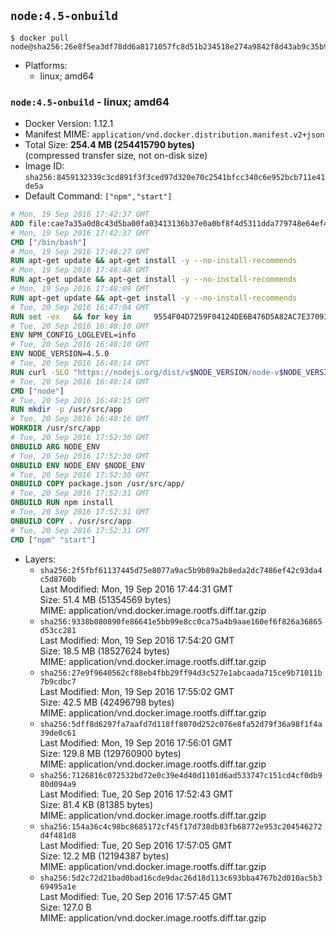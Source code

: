 ## `node:4.5-onbuild`

```console
$ docker pull node@sha256:26e8f5ea3df78dd6a8171057fc8d51b234518e274a9842f8d43ab9c35b978452
```

-	Platforms:
	-	linux; amd64

### `node:4.5-onbuild` - linux; amd64

-	Docker Version: 1.12.1
-	Manifest MIME: `application/vnd.docker.distribution.manifest.v2+json`
-	Total Size: **254.4 MB (254415790 bytes)**  
	(compressed transfer size, not on-disk size)
-	Image ID: `sha256:8459132339c3cd891f3f3ced97d320e70c2541bfcc340c6e952bcb711e41de5a`
-	Default Command: `["npm","start"]`

```dockerfile
# Mon, 19 Sep 2016 17:42:37 GMT
ADD file:cae7a35a0d8c43d5ba00fa03413136b37e0a0bf8f4d5311dda779748e64ef425 in / 
# Mon, 19 Sep 2016 17:42:37 GMT
CMD ["/bin/bash"]
# Mon, 19 Sep 2016 17:46:27 GMT
RUN apt-get update && apt-get install -y --no-install-recommends 		ca-certificates 		curl 		wget 	&& rm -rf /var/lib/apt/lists/*
# Mon, 19 Sep 2016 17:46:48 GMT
RUN apt-get update && apt-get install -y --no-install-recommends 		bzr 		git 		mercurial 		openssh-client 		subversion 				procps 	&& rm -rf /var/lib/apt/lists/*
# Mon, 19 Sep 2016 17:48:09 GMT
RUN apt-get update && apt-get install -y --no-install-recommends 		autoconf 		automake 		bzip2 		file 		g++ 		gcc 		imagemagick 		libbz2-dev 		libc6-dev 		libcurl4-openssl-dev 		libdb-dev 		libevent-dev 		libffi-dev 		libgeoip-dev 		libglib2.0-dev 		libjpeg-dev 		libkrb5-dev 		liblzma-dev 		libmagickcore-dev 		libmagickwand-dev 		libmysqlclient-dev 		libncurses-dev 		libpng-dev 		libpq-dev 		libreadline-dev 		libsqlite3-dev 		libssl-dev 		libtool 		libwebp-dev 		libxml2-dev 		libxslt-dev 		libyaml-dev 		make 		patch 		xz-utils 		zlib1g-dev 	&& rm -rf /var/lib/apt/lists/*
# Tue, 20 Sep 2016 16:47:04 GMT
RUN set -ex   && for key in     9554F04D7259F04124DE6B476D5A82AC7E37093B     94AE36675C464D64BAFA68DD7434390BDBE9B9C5     0034A06D9D9B0064CE8ADF6BF1747F4AD2306D93     FD3A5288F042B6850C66B31F09FE44734EB7990E     71DCFD284A79C3B38668286BC97EC7A07EDE3FC1     DD8F2338BAE7501E3DD5AC78C273792F7D83545D     B9AE9905FFD7803F25714661B63B535A4C206CA9     C4F0DFFF4E8C1A8236409D08E73BC641CC11F4C8   ; do     gpg --keyserver ha.pool.sks-keyservers.net --recv-keys "$key";   done
# Tue, 20 Sep 2016 16:48:10 GMT
ENV NPM_CONFIG_LOGLEVEL=info
# Tue, 20 Sep 2016 16:48:10 GMT
ENV NODE_VERSION=4.5.0
# Tue, 20 Sep 2016 16:48:14 GMT
RUN curl -SLO "https://nodejs.org/dist/v$NODE_VERSION/node-v$NODE_VERSION-linux-x64.tar.xz"   && curl -SLO "https://nodejs.org/dist/v$NODE_VERSION/SHASUMS256.txt.asc"   && gpg --batch --decrypt --output SHASUMS256.txt SHASUMS256.txt.asc   && grep " node-v$NODE_VERSION-linux-x64.tar.xz\$" SHASUMS256.txt | sha256sum -c -   && tar -xJf "node-v$NODE_VERSION-linux-x64.tar.xz" -C /usr/local --strip-components=1   && rm "node-v$NODE_VERSION-linux-x64.tar.xz" SHASUMS256.txt.asc SHASUMS256.txt   && ln -s /usr/local/bin/node /usr/local/bin/nodejs
# Tue, 20 Sep 2016 16:48:14 GMT
CMD ["node"]
# Tue, 20 Sep 2016 16:48:15 GMT
RUN mkdir -p /usr/src/app
# Tue, 20 Sep 2016 16:48:16 GMT
WORKDIR /usr/src/app
# Tue, 20 Sep 2016 17:52:30 GMT
ONBUILD ARG NODE_ENV
# Tue, 20 Sep 2016 17:52:30 GMT
ONBUILD ENV NODE_ENV $NODE_ENV
# Tue, 20 Sep 2016 17:52:30 GMT
ONBUILD COPY package.json /usr/src/app/
# Tue, 20 Sep 2016 17:52:31 GMT
ONBUILD RUN npm install
# Tue, 20 Sep 2016 17:52:31 GMT
ONBUILD COPY . /usr/src/app
# Tue, 20 Sep 2016 17:52:31 GMT
CMD ["npm" "start"]
```

-	Layers:
	-	`sha256:2f5fbf61137445d75e8077a9ac5b9b89a2b8eda2dc7486ef42c93da4c5d8760b`  
		Last Modified: Mon, 19 Sep 2016 17:44:31 GMT  
		Size: 51.4 MB (51354569 bytes)  
		MIME: application/vnd.docker.image.rootfs.diff.tar.gzip
	-	`sha256:9338b080890fe86641e5bb99e8cc0ca75a4b9aae160ef6f826a36865d53cc281`  
		Last Modified: Mon, 19 Sep 2016 17:54:20 GMT  
		Size: 18.5 MB (18527624 bytes)  
		MIME: application/vnd.docker.image.rootfs.diff.tar.gzip
	-	`sha256:27e9f9640562cf88eb4fbb29ff94d3c527e1abcaada715ce9b71011b7b9cdbc7`  
		Last Modified: Mon, 19 Sep 2016 17:55:02 GMT  
		Size: 42.5 MB (42496798 bytes)  
		MIME: application/vnd.docker.image.rootfs.diff.tar.gzip
	-	`sha256:5dff8d6297fa7aafd7d118ff8070d252c076e8fa52d79f36a98f1f4a39de0c61`  
		Last Modified: Mon, 19 Sep 2016 17:56:01 GMT  
		Size: 129.8 MB (129760900 bytes)  
		MIME: application/vnd.docker.image.rootfs.diff.tar.gzip
	-	`sha256:7126816c072532bd72e0c39e4d40d1101d6ad533747c151cd4cf0db980d094a9`  
		Last Modified: Tue, 20 Sep 2016 17:52:43 GMT  
		Size: 81.4 KB (81385 bytes)  
		MIME: application/vnd.docker.image.rootfs.diff.tar.gzip
	-	`sha256:154a36c4c98bc8685172cf45f17d738db83fb68772e953c204546272d4f481d8`  
		Last Modified: Tue, 20 Sep 2016 17:57:05 GMT  
		Size: 12.2 MB (12194387 bytes)  
		MIME: application/vnd.docker.image.rootfs.diff.tar.gzip
	-	`sha256:5d2c72d21bad0bad16cde9dac26d18d113c693bba4767b2d010ac5b369495a1e`  
		Last Modified: Tue, 20 Sep 2016 17:57:45 GMT  
		Size: 127.0 B  
		MIME: application/vnd.docker.image.rootfs.diff.tar.gzip
